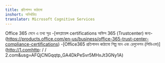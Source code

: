 ```yaml
---
title: প্রতিপালন কাঠামো
inshort: অনির্ধারিত
translator: Microsoft Cognitive Services
---
```


Office 365 মেনে এ তথ্য সূত্র
-[কমপ্লায়েন্স certifications অফিস 365 (Trustcenter) জন্য-(https://products.office.com/en-us/business/office-365-trust-center-compliance-certifications)
-[Office365 প্রতিপালন কাঠামো শিল্প মান এবং রেগুলেশন (পিডিএফ)](http://1.comhttp: / / 2.com&usg=AFQjCNGqqtp_GA4DkPeSvr5MHxJt3GNy1A)

